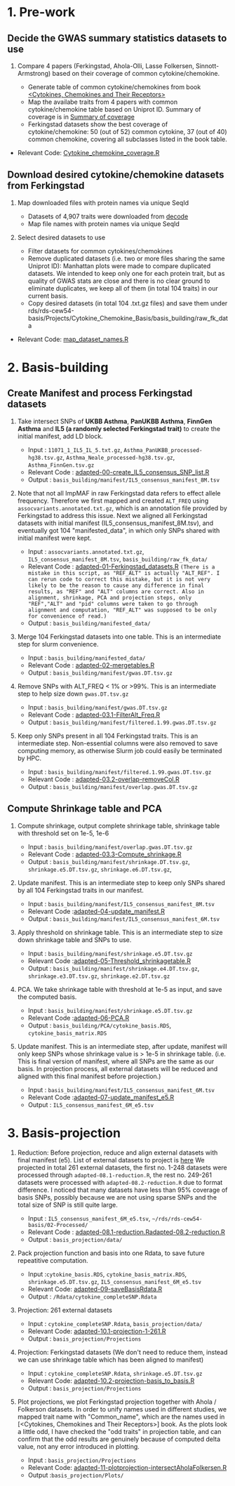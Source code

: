 
# 1. Pre-work

## Decide the GWAS summary statistics datasets to use

1. Compare 4 papers (Ferkingstad, Ahola-Olli, Lasse Folkersen, Sinnott-Armstrong) based on their coverage of common cytokine/chemokine.

   * Generate table of common cytokine/chemokines from book  [<Cytokines, Chemokines and Their Receptors>](https://www.ncbi.nlm.nih.gov/books/NBK6294/)
   * Map the availabe traits from 4 papers with common cytokine/chemokine table based on Uniprot ID. Summary of coverage is in [Summary of coverage](https://docs.google.com/spreadsheets/d/1lXT4dmS9ogFrl2nv5Qr2KHEoDk5g2vf2kOv9OzG8El4/edit#gid=1947277513)
   * Ferkingstad datasets show the best coverage of cytokine/chemokine: 50 (out of 52) common cytokine, 37 (out of 40) common chemokine, covering all subclasses listed in the book table.

  * Relevant Code: [Cytokine_chemokine_coverage.R](https://github.com/Volvic-19/Cytokine_Chemokine_Basis/blob/main/Pre-work/Cytokine_chemokine_coverage.R)

## Download desired cytokine/chemokine datasets from Ferkingstad

1. Map downloaded files with protein names via unique SeqId
   * Datasets of 4,907 traits were downloaded from [decode](https://www.decode.com/summarydata/)
   * Map file names with protein names via unique SeqId
   
2. Select desired datasets to use
   * Filter datasets for common cytokines/chemokines
   * Remove duplicated datasets (i.e. two or more files sharing the same Uniprot ID): Manhattan plots were made to compare duplicated datasets. We intended to keep only one for each protein trait, but as quality of GWAS stats are close and there is no clear ground to eliminate duplicates, we keep all of them (in total 104 traits) in our current basis.
   * Copy desired datasets (in total 104 .txt.gz files) and save them under rds/rds-cew54-basis/Projects/Cytokine_Chemokine_Basis/basis_building/raw_fk_data
  
  * Relevant Code: [map_dataset_names.R](https://github.com/Volvic-19/Cytokine_Chemokine_Basis/blob/main/Pre-work/map_dataset_names/map_dataset_names.R)
 
 
 # 2. Basis-building

## Create Manifest and process Ferkingstad datasets

1. Take intersect SNPs of **UKBB Asthma**, **PanUKBB Asthma**, **FinnGen Asthma** and **IL5 (a randomly selected Ferkingstad trait)** to create the initial manifest, add LD block.
    * Input : `11071_1_IL5_IL_5.txt.gz`, `Asthma_PanUKBB_processed-hg38.tsv.gz`, `Asthma_Neale_processed-hg38.tsv.gz`, `Asthma_FinnGen.tsv.gz`
    * Relevant Code : [adapted-00-create_IL5_consensus_SNP_list.R](https://github.com/Volvic-19/Cytokine_Chemokine_Basis/blob/main/basis_building/code/adapted-00-create_IL5_consensus_SNP_list.R)
    * Output : `basis_building/manifest/IL5_consensus_manifest_8M.tsv`

2. Note that not all ImpMAF in raw Ferkingstad data refers to effect allele frequency. Therefore we first mapped and created `ALT_FREQ` using `assocvariants.annotated.txt.gz`, which is an annotation file provided by Ferkingstad to address this issue. Next we aligned all Ferkingstad datasets with initial manifest (IL5_consensus_manifest_8M.tsv), and eventually got 104 "manifested_data", in which only SNPs shared with initial manifest were kept.
    * Input : `assocvariants.annotated.txt.gz`, `IL5_consensus_manifest_8M.tsv`, `basis_building/raw_fk_data/`
    * Relevant Code : [adapted-01-Ferkingstad_datasets.R](https://github.com/Volvic-19/Cytokine_Chemokine_Basis/blob/main/basis_building/code/adapted-01-Ferkingstad_datasets.R) ` (There is a mistake in this script, as "REF_ALT" is actually "ALT_REF". I can rerun code to correct this mistake, but it is not very likely to be the reason to cause any difference in final results, as "REF" and "ALT" columns are correct. Also in alignment, shrinkage, PCA and projection steps, only "REF","ALT" and "pid" columns were taken to go through alignment and computation, "REF_ALT" was supposed to be only for convenience of read.) `
    * Output : `basis_building/manifested_data/`

3.  Merge 104 Ferkingstad datasets into one table. This is an intermediate step for slurm convenience.
    * Input : `basis_building/manifested_data/`
    * Relevant Code : [adapted-02-mergetables.R](https://github.com/Volvic-19/Cytokine_Chemokine_Basis/blob/main/basis_building/code/adapted-02-mergetables.R)
    * Output : `basis_building/manifest/gwas.DT.tsv.gz`

4.  Remove SNPs with ALT_FREQ < 1% or >99%. This is an intermediate step to help size down `gwas.DT.tsv.gz`
    * Input : `basis_building/manifest/gwas.DT.tsv.gz`
    * Relevant Code : [adapted-03.1-FilterAlt_Freq.R](https://github.com/Volvic-19/Cytokine_Chemokine_Basis/blob/main/basis_building/code/adapted-03.1-FilterAlt_Freq.R)
    * Output : `basis_building/manifest/filtered.1.99.gwas.DT.tsv.gz`

5.  Keep only SNPs present in all 104 Ferkingstad traits. This is an intermediate step. Non-essential columns were also removed to save computing memory, as otherwise Slurm job could easily be terminated by HPC.
    * Input : `basis_building/manifest/filtered.1.99.gwas.DT.tsv.gz`
    * Relevant Code : [adapted-03.2-overlap-removeCol.R](https://github.com/Volvic-19/Cytokine_Chemokine_Basis/blob/main/basis_building/code/adapted-03.2-overlap-removeCol.R)
    * Output : `basis_building/manifest/overlap.gwas.DT.tsv.gz`


## Compute Shrinkage table and PCA

1.  Compute shrinkage, output complete shrinkage table, shrinkage table with threshold set on 1e-5, 1e-6
    * Input : `basis_building/manifest/overlap.gwas.DT.tsv.gz`
    * Relevant Code : [adapted-03.3-Compute_shrinkage.R](https://github.com/Volvic-19/Cytokine_Chemokine_Basis/blob/main/basis_building/code/adapted-03.3-Compute_shrinkage.R)
    * Output : `basis_building/manifest/shrinkage.DT.tsv.gz`, `shrinkage.e5.DT.tsv.gz`, `shrinkage.e6.DT.tsv.gz`, 

2.  Update manifest. This is an intermediate step to keep only SNPs shared by all 104 Ferkingstad traits in our manifest.
    * Input : `basis_building/manifest/IL5_consensus_manifest_8M.tsv`
    * Relevant Code :[adapted-04-update_manifest.R](https://github.com/Volvic-19/Cytokine_Chemokine_Basis/blob/main/basis_building/code/adapted-04-update_manifest.R)
    * Output : `basis_building/manifest/IL5_consensus_manifest_6M.tsv`


3.  Apply threshold on shrinkage table. This is an intermediate step to size down shrinkage table and SNPs to use.
    * Input : `basis_building/manifest/shrinkage.e5.DT.tsv.gz`
    * Relevant Code :[adapted-05-Threshold_shrinkagetable.R](https://github.com/Volvic-19/Cytokine_Chemokine_Basis/blob/main/basis_building/code/adapted-05-Threshold_shrinkagetable.R)
    * Output : `basis_building/manifest/shrinkage.e4.DT.tsv.gz`, `shrinkage.e3.DT.tsv.gz`, `shrinkage.e2.DT.tsv.gz`

4.  PCA. We take shrinkage table with threshold at 1e-5 as input, and save the computed basis.
    * Input : `basis_building/manifest/shrinkage.e5.DT.tsv.gz`
    * Relevant Code :[adapted-06-PCA.R](https://github.com/Volvic-19/Cytokine_Chemokine_Basis/blob/main/basis_building/code/adapted-06-PCA.R)
    * Output : `basis_building/PCA/cytokine_basis.RDS`, `cytokine_basis_matrix.RDS`

5.  Update manifest. This is an intermediate step, after update, manifest will only keep SNPs whose shrinkage value  is > 1e-5 in shrinkage table. (i.e. This is final version of manifest, where all SNPs are the same as our basis. In projection process, all external datasets will be reduced and aligned with this final manifest before projection.)
    * Input : `basis_building/manifest/IL5_consensus_manifest_6M.tsv`
    * Relevant Code :[adapted-07-update_manifest_e5.R](https://github.com/Volvic-19/Cytokine_Chemokine_Basis/blob/main/basis_building/code/adapted-07-update_manifest_e5.R)
    * Output : `IL5_consensus_manifest_6M_e5.tsv`



 # 3. Basis-projection
 
1.  Reduction: Before projection, reduce and align external datasets with final manifest (e5). List of external datasets to project is [here](https://github.com/Volvic-19/Cytokine_Chemokine_Basis/blob/main/basis_projection/code/traits_to_project_early_test.txt) We projected in total 261 external datasets, the first no. 1-248 datasets were processed through `adapted-08.1-reduction.R`, the rest no. 249-261 datasets were processed with `adapted-08.2-reduction.R` due to format difference. I noticed that many datasets have less than 95% coverage of basis SNPs, possibly because we are not using sparse SNPs and the total size of SNP is still quite large.
    * Input : `IL5_consensus_manifest_6M_e5.tsv`, `~/rds/rds-cew54-basis/02-Processed/`
    * Relevant Code : [adapted-08.1-reduction.R](https://github.com/Volvic-19/Cytokine_Chemokine_Basis/blob/main/basis_projection/code/adapted-08.1-reduction.R)[adapted-08.2-reduction.R](https://github.com/Volvic-19/Cytokine_Chemokine_Basis/blob/main/basis_projection/code/adapted-08.2-reduction.R)
    * Output : `basis_projection/data/`

2.  Pack projection function and basis into one Rdata, to save future repeatitive computation. 
    * Input :`cytokine_basis.RDS`, `cytokine_basis_matrix.RDS`, `shrinkage.e5.DT.tsv.gz`, `IL5_consensus_manifest_6M_e5.tsv`
    * Relevant Code: [adapted-09-saveBasisRdata.R](https://github.com/Volvic-19/Cytokine_Chemokine_Basis/blob/main/basis_projection/code/adapted-09-saveBasisRdata.R)
    * Output : `/Rdata/cytokine_completeSNP.Rdata`

3.  Projection: 261 external datasets 
    * Input : `cytokine_completeSNP.Rdata`, `basis_projection/data/`
    * Relevant Code: [adapted-10.1-projection-1-261.R](https://github.com/Volvic-19/Cytokine_Chemokine_Basis/blob/main/basis_projection/code/adapted-10.1-projection-1-261.R)
    * Output : `basis_projection/Projections`

4.  Projection: Ferkingstad datasets (We don't need to reduce them, instead we can use shrinkage table which has been aligned to manifest)
    * Input : `cytokine_completeSNP.Rdata`, `shrinkage.e5.DT.tsv.gz`
    * Relevant Code: [adapted-10.2-projection-basis_to_basis.R](https://github.com/Volvic-19/Cytokine_Chemokine_Basis/blob/main/basis_projection/code/adapted-10.2-projection-basis_to_basis.R)
    * Output : `basis_projection/Projections`

5.  Plot projections, we plot Ferkingstad projection together with Ahola / Folkerson datasets. In order to unify names used in different studies, we mapped trait name with "Common_name", which are the names used in [<Cytokines, Chemokines and Their Receptors>] book. As the plots look a little odd, I have checked the "odd traits" in projection table, and can confirm that the odd results are genuinely because of computed delta value, not any error introduced in plotting.
    * Input : `basis_projection/Projections`
    * Relevant Code: [adapted-11-plotprojection-intersectAholaFolkersen.R](https://github.com/Volvic-19/Cytokine_Chemokine_Basis/blob/main/basis_projection/code/adapted-11-plotprojection-intersectAholaFolkersen.R)
    * Output :`basis_projection/Plots/`






